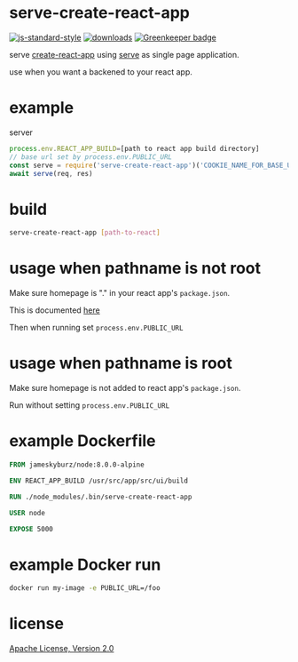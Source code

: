 # serve-create-react-app

[![js-standard-style](https://img.shields.io/badge/code_style-standard-brightgreen.svg)](https://github.com/feross/standard)
[![downloads](https://img.shields.io/npm/dm/serve-create-react-app.svg)](https://npmjs.org/package/serve-create-react-app)
[![Greenkeeper badge](https://badges.greenkeeper.io/JamesKyburz/serve-create-react-app.svg)](https://greenkeeper.io/)

serve [create-react-app](https://github.com/facebookincubator/create-react-app) using [serve](https://github.com/zeit/serve) as single page application.

use when you want a backened to your react app.

# example

server

```javascript
process.env.REACT_APP_BUILD=[path to react app build directory]
// base url set by process.env.PUBLIC_URL
const serve = require('serve-create-react-app')('COOKIE_NAME_FOR_BASE_URL')
await serve(req, res)
```

# build
```sh
serve-create-react-app [path-to-react]
```

# usage when pathname is not root

Make sure homepage is "." in your react app's `package.json`.

This is documented [here](https://github.com/facebookincubator/create-react-app/blob/master/packages/react-scripts/template/README.md#serving-the-same-build-from-different-paths)

Then when running set `process.env.PUBLIC_URL`

# usage when pathname is root

Make sure homepage is not added to react app's `package.json`.

Run without setting `process.env.PUBLIC_URL`

# example Dockerfile
```dockerfile
FROM jameskyburz/node:8.0.0-alpine

ENV REACT_APP_BUILD /usr/src/app/src/ui/build

RUN ./node_modules/.bin/serve-create-react-app

USER node

EXPOSE 5000
```

# example Docker run

```sh
docker run my-image -e PUBLIC_URL=/foo
```

# license

[Apache License, Version 2.0](LICENSE)
